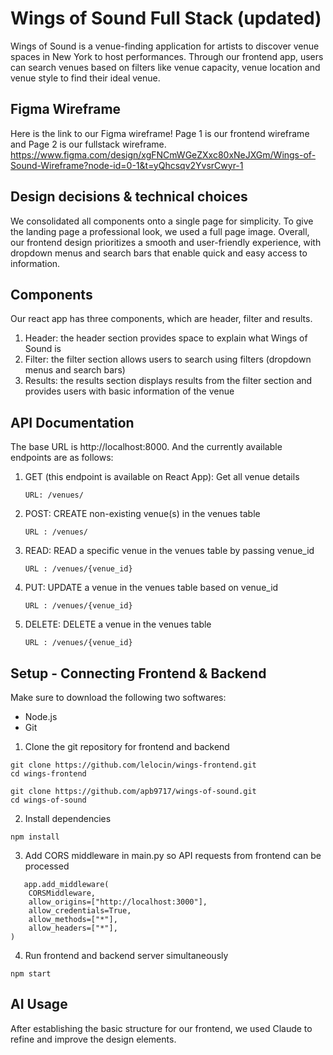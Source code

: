 # Wings of Sound Full Stack (updated)
Wings of Sound is a venue-finding application for artists to discover venue spaces in New York to host performances. Through our frontend app, users can search venues based on filters like venue capacity, venue location and venue style to find their ideal venue. 

## Figma Wireframe 
Here is the link to our Figma wireframe! Page 1 is our frontend wireframe and Page 2 is our fullstack wireframe. 
https://www.figma.com/design/xgFNCmWGeZXxc80xNeJXGm/Wings-of-Sound-Wireframe?node-id=0-1&t=yQhcsqv2YvsrCwyr-1

## Design decisions & technical choices 
We consolidated all components onto a single page for simplicity. To give the landing page a professional look, we used a full page image. Overall, our frontend design prioritizes a smooth and user-friendly experience, with dropdown menus and search bars that enable quick and easy access to information.

## Components 
Our react app has three components, which are header, filter and results. 
1. Header: the header section provides space to explain what Wings of Sound is 
2. Filter: the filter section allows users to search using filters (dropdown menus and search bars)
3. Results: the results section displays results from the filter section and provides users with basic information of the venue

## API Documentation
The base URL is http://localhost:8000. And the currently available endpoints are as follows: 
1. GET (this endpoint is available on React App): Get all venue details
     ```
     URL: /venues/
     ```
2. POST: CREATE non-existing venue(s) in the venues table
     ```
     URL : /venues/
     ```
3. READ: READ a specific venue in the venues table by passing venue_id
     ```
     URL : /venues/{venue_id}
     ```
4. PUT: UPDATE a venue in the venues table based on venue_id
     ```
     URL : /venues/{venue_id}
     ```
5. DELETE: DELETE a venue in the venues table
     ```
     URL : /venues/{venue_id}
     ```

## Setup - Connecting Frontend & Backend 
Make sure to download the following two softwares: 
- Node.js 
- Git

1. Clone the git repository for frontend and backend 
```
git clone https://github.com/lelocin/wings-frontend.git
cd wings-frontend

git clone https://github.com/apb9717/wings-of-sound.git
cd wings-of-sound
```
2. Install dependencies
```
npm install
```
3. Add CORS middleware in main.py so API requests from frontend can be processed
```
   app.add_middleware(
    CORSMiddleware,
    allow_origins=["http://localhost:3000"],
    allow_credentials=True,
    allow_methods=["*"],
    allow_headers=["*"],
)
```
4. Run frontend and backend server simultaneously 
```
npm start
```
## AI Usage
After establishing the basic structure for our frontend, we used Claude to refine and improve the design elements.
